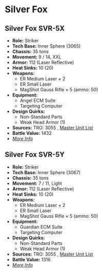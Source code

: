 # Silver Fox 

## Silver Fox SVR-5X 

- **Role:** Striker 
- **Tech Base:** Inner Sphere (3065) 
- **Chassis:** 35 tons 
- **Movement:** 9 / 14, XXL 
- **Armor:** 112 (Laser Reflective) 
- **Heat Sinks:** 10 (20) 
- **Weapons:** 
  - ER Medium Laser × 2 
  - ER Small Laser 
  - MagShot Gauss Rifle × 5 (ammo: 50) 
- **Equipment:** 
  - Angel ECM Suite 
  - Targeting Computer 
- **Design Quirks:** 
  - Non-Standard Parts 
  - Weak Head Armor (1) 
- **Sources:** TRO: 3055 , [Master Unit List](http://masterunitlist.info/Unit/Details/2944) 
- **Battle Value:** 1432 
- [*More Info*](silver_fox/silver_fox_svr-5x.md) 

## Silver Fox SVR-5Y 

- **Role:** Striker 
- **Tech Base:** Inner Sphere (3067) 
- **Chassis:** 35 tons 
- **Movement:** 7 / 11, Light 
- **Armor:** 112 (Laser Reflective) 
- **Heat Sinks:** 10 (20) 
- **Weapons:** 
  - ER Medium Laser × 2 
  - ER Small Laser 
  - MagShot Gauss Rifle × 5 (ammo: 50) 
- **Equipment:** 
  - Guardian ECM Suite 
  - Targeting Computer 
- **Design Quirks:** 
  - Non-Standard Parts 
  - Weak Head Armor (1) 
- **Sources:** TRO: 3055 , [Master Unit List](http://masterunitlist.info/Unit/Details/2945) 
- **Battle Value:** 1316 
- [*More Info*](silver_fox/silver_fox_svr-5y.md) 

